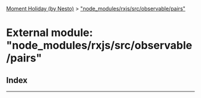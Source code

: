 [Moment Holiday (by Nesto)](../README.md) > ["node_modules/rxjs/src/observable/pairs"](../modules/_node_modules_rxjs_src_observable_pairs_.md)

# External module: "node_modules/rxjs/src/observable/pairs"

## Index

---


